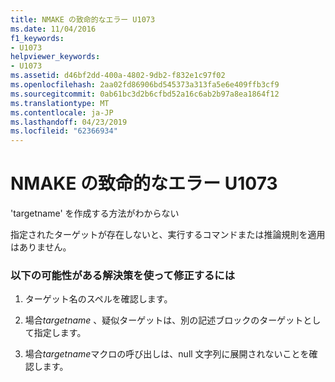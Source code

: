```yaml
---
title: NMAKE の致命的なエラー U1073
ms.date: 11/04/2016
f1_keywords:
- U1073
helpviewer_keywords:
- U1073
ms.assetid: d46bf2dd-400a-4802-9db2-f832e1c97f02
ms.openlocfilehash: 2aa02fd86906bd545373a313fa5e6e409ffb3cf9
ms.sourcegitcommit: 0ab61bc3d2b6cfbd52a16c6ab2b97a8ea1864f12
ms.translationtype: MT
ms.contentlocale: ja-JP
ms.lasthandoff: 04/23/2019
ms.locfileid: "62366934"
---
```

# <a name="nmake-fatal-error-u1073"></a>NMAKE の致命的なエラー U1073

'targetname' を作成する方法がわからない

指定されたターゲットが存在しないと、実行するコマンドまたは推論規則を適用はありません。

### <a name="to-fix-by-using-the-following-possible-solutions"></a>以下の可能性がある解決策を使って修正するには

1. ターゲット名のスペルを確認します。

1. 場合*targetname* 、疑似ターゲットは、別の記述ブロックのターゲットとして指定します。

1. 場合*targetname*マクロの呼び出しは、null 文字列に展開されないことを確認します。